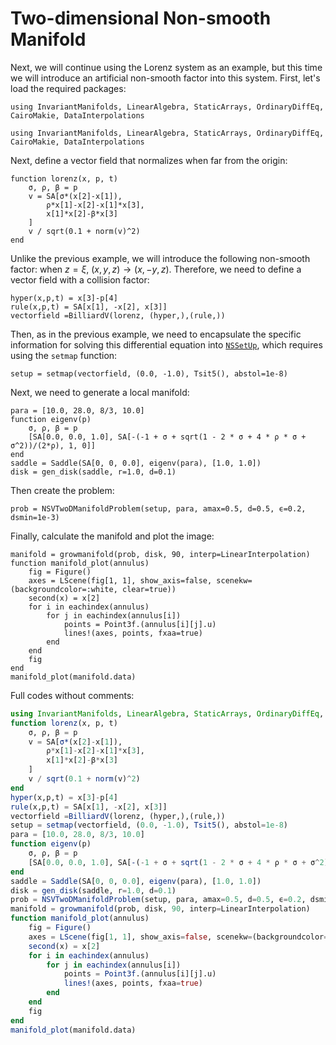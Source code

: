 # Two-dimensional Non-smooth Manifold

Next, we will continue using the Lorenz system as an example, but this time we will introduce an artificial non-smooth factor into this system. First, let's load the required packages:

```@setup non_smooth_two
using InvariantManifolds, LinearAlgebra, StaticArrays, OrdinaryDiffEq, CairoMakie, DataInterpolations
```

```@repl non_smooth_two
using InvariantManifolds, LinearAlgebra, StaticArrays, OrdinaryDiffEq, CairoMakie, DataInterpolations
```

Next, define a vector field that normalizes when far from the origin:
```@repl non_smooth_two
function lorenz(x, p, t)
    σ, ρ, β = p
    v = SA[σ*(x[2]-x[1]),
        ρ*x[1]-x[2]-x[1]*x[3],
        x[1]*x[2]-β*x[3]
    ]
    v / sqrt(0.1 + norm(v)^2)
end
```
Unlike the previous example, we will introduce the following non-smooth factor: when $z=\xi$, $(x,y,z)\rightarrow(x,-y,z)$.
Therefore, we need to define a vector field with a collision factor:
```@example non_smooth_two
hyper(x,p,t) = x[3]-p[4]
rule(x,p,t) = SA[x[1], -x[2], x[3]]
vectorfield =BilliardV(lorenz, (hyper,),(rule,))
```

Then, as in the previous example, we need to encapsulate the specific information for solving this differential equation into [`NSSetUp`](@ref), which requires using the `setmap` function:
```@repl non_smooth_two
setup = setmap(vectorfield, (0.0, -1.0), Tsit5(), abstol=1e-8)
```

Next, we need to generate a local manifold:
```@example non_smooth_two
para = [10.0, 28.0, 8/3, 10.0]
function eigenv(p)
    σ, ρ, β = p
    [SA[0.0, 0.0, 1.0], SA[-(-1 + σ + sqrt(1 - 2 * σ + 4 * ρ * σ + σ^2))/(2*ρ), 1, 0]]
end
saddle = Saddle(SA[0, 0, 0.0], eigenv(para), [1.0, 1.0])
disk = gen_disk(saddle, r=1.0, d=0.1)
```
Then create the problem:
```@repl non_smooth_two
prob = NSVTwoDManifoldProblem(setup, para, amax=0.5, d=0.5, ϵ=0.2, dsmin=1e-3)
```
Finally, calculate the manifold and plot the image:
```@example non_smooth_two
manifold = growmanifold(prob, disk, 90, interp=LinearInterpolation)
function manifold_plot(annulus)
    fig = Figure()
    axes = LScene(fig[1, 1], show_axis=false, scenekw=(backgroundcolor=:white, clear=true))
    second(x) = x[2]
    for i in eachindex(annulus)
        for j in eachindex(annulus[i])
            points = Point3f.(annulus[i][j].u)
            lines!(axes, points, fxaa=true)
        end
    end
    fig
end
manifold_plot(manifold.data)
```

Full codes without comments:
```julia
using InvariantManifolds, LinearAlgebra, StaticArrays, OrdinaryDiffEq, CairoMakie, DataInterpolations
function lorenz(x, p, t)
    σ, ρ, β = p
    v = SA[σ*(x[2]-x[1]),
        ρ*x[1]-x[2]-x[1]*x[3],
        x[1]*x[2]-β*x[3]
    ]
    v / sqrt(0.1 + norm(v)^2)
end
hyper(x,p,t) = x[3]-p[4]
rule(x,p,t) = SA[x[1], -x[2], x[3]]
vectorfield =BilliardV(lorenz, (hyper,),(rule,))
setup = setmap(vectorfield, (0.0, -1.0), Tsit5(), abstol=1e-8)
para = [10.0, 28.0, 8/3, 10.0]
function eigenv(p)
    σ, ρ, β = p
    [SA[0.0, 0.0, 1.0], SA[-(-1 + σ + sqrt(1 - 2 * σ + 4 * ρ * σ + σ^2))/(2*ρ), 1, 0]]
end
saddle = Saddle(SA[0, 0, 0.0], eigenv(para), [1.0, 1.0])
disk = gen_disk(saddle, r=1.0, d=0.1)
prob = NSVTwoDManifoldProblem(setup, para, amax=0.5, d=0.5, ϵ=0.2, dsmin=1e-3)
manifold = growmanifold(prob, disk, 90, interp=LinearInterpolation)
function manifold_plot(annulus)
    fig = Figure()
    axes = LScene(fig[1, 1], show_axis=false, scenekw=(backgroundcolor=:white, clear=true))
    second(x) = x[2]
    for i in eachindex(annulus)
        for j in eachindex(annulus[i])
            points = Point3f.(annulus[i][j].u)
            lines!(axes, points, fxaa=true)
        end
    end
    fig
end
manifold_plot(manifold.data)
```
